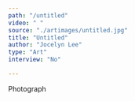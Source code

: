```yaml
---
path: "/untitled"
video: " "
source: "./artimages/untitled.jpg"
title: "Untitled"
author: "Jocelyn Lee"
type: "Art"
interview: "No"

---
```

Photograph
